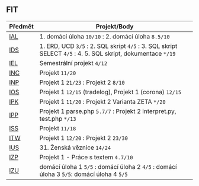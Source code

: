 ## FIT

| Předmět | Projekt/Body |
| ------ | ------ |
| [IAL](https://www.fit.vut.cz/study/course/244827/.cs) | 1. domácí úloha ``10/10`` : 2. domácí úloha ``8.5/10`` |
| [IDS](https://www.fit.vut.cz/study/course/244838/.cs) | 1. ERD, UCD ``3/5`` : 2. SQL skript  ``4/5`` : 3. SQL skript SELECT ``4/5`` : 4. 5. SQL skript, dokumentace ``*/19``|
| [IEL](https://www.fit.vut.cz/study/course/224908/.cs) | Semestrální projekt ``4/12`` |
| [INC](https://www.fit.vut.cz/study/course/224931/.cs) | Projekt ``11/20`` |
| [INP](https://www.fit.vut.cz/study/course/244863/.cs) | Projekt 1 ``21/23`` : Projekt 2 ``8/10`` |
| [IOS](https://www.fit.vut.cz/study/course/224936/.cs) | Projekt 1 ``12/15`` (tradelog), Projekt 1 (corona) ``12/15`` |
| [IPK](https://www.fit.vut.cz/study/course/244865/.cs) | Projekt 1 ``11/20`` : Projekt 2 Varianta ZETA ``*/20`` |
| [IPP](https://www.fit.vut.cz/study/course/244867/.cs) | Projekt 1 parse.php ``5.7/7`` : Projekt 2 interpret.py, test.php ``*/13`` |
| [ISS](https://www.fit.vut.cz/study/course/244882/.cs) | Projekt ``11/18`` |
| [ITW](https://www.fit.vut.cz/study/course/ITW/.cs) | Projekt 1 ``12/20`` : Projekt 2 ``23/30`` |
| [IUS](https://www.fit.vut.cz/study/course/224969/.cs) | 31. Ženská věznice ``14/24`` |
| [IZP](https://www.fit.vut.cz/study/course/224975/.cs) | Projekt 1 - Práce s textem ``4.7/10`` |
| [IZU](https://www.fit.vut.cz/study/course/244900/.cs) | domácí úloha 1 ``5/5`` : domácí úloha 2 ``4/5`` : domácí úloha 3 ``5/5``: domácí úloha 4 ``5/5`` |
